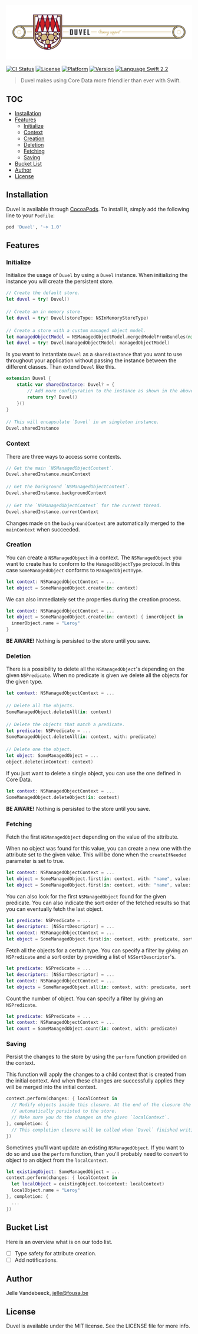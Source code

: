 ![](Resources/Duvel.jpg)

[![CI Status](http://img.shields.io/travis/icapps/ios-duvel.svg?style=flat)](https://travis-ci.org/icapps/ios-duvel)
[![License](https://img.shields.io/cocoapods/l/Duvel.svg?style=flat)](http://cocoapods.org/pods/Duvel)
[![Platform](https://img.shields.io/cocoapods/p/Duvel.svg?style=flat)](http://cocoapods.org/pods/Duvel)
[![Version](https://img.shields.io/cocoapods/v/Duvel.svg?style=flat)](http://cocoapods.org/pods/Duvel)
[![Language Swift 2.2](https://img.shields.io/badge/Language-Swift%202.2-orange.svg?style=flat)](https://swift.org)

> Duvel makes using Core Data more friendlier than ever with Swift.

## TOC

- [Installation](#installation)
- [Features](#features)
  - [Initialize](#initialize)
  - [Context](#context)
  - [Creation](#creation)
  - [Deletion](#deletion)
  - [Fetching](#fetching)
  - [Saving](#saving)
- [Bucket List](#bucket-list)
- [Author](#author)
- [License](#license)

## Installation

Duvel is available through [CocoaPods](http://cocoapods.org). To install it, simply add the following line to your `Podfile`:

```ruby
pod 'Duvel', '~> 1.0'
```

## Features

### Initialize

Initialize the usage of `Duvel` by using a `Duvel` instance. When initializing the instance you will create the persistent store.

```swift
// Create the default store.
let duvel = try! Duvel()

// Create an in memory store.
let duvel = try! Duvel(storeType: NSInMemoryStoreType)

// Create a store with a custom managed object model.
let managedObjectModel = NSManagedObjectModel.mergedModelFromBundles(nil)
let duvel = try! Duvel(managedObjectModel: managedObjectModel)
```

Is you want to instantiate `Duvel` as a `sharedInstance` that you want to use throughout your application without passing the instance between the different classes. Than extend `Duvel` like this.

```swift
extension Duvel {
    static var sharedInstance: Duvel? = {
        // Add more configuration to the instance as shown in the above code.
        return try? Duvel()
    }()
}

// This will encapsulate `Duvel` in an singleton instance.
Duvel.sharedInstance
```

### Context

There are three ways to access some contexts.

```swift
// Get the main `NSManagedObjectContext`.
Duvel.sharedInstance.mainContext

// Get the background `NSManagedObjectContext`.
Duvel.sharedInstance.backgroundContext

// Get the `NSManagedObjectContext` for the current thread.
Duvel.sharedInstance.currentContext
```

Changes made on the `backgroundContext` are automatically merged to the `mainContext` when succeeded.

### Creation

You can create a `NSManagedObject` in a context. The `NSManagedObject` you want to create has to conform to the `ManagedObjectType` protocol. In this case `SomeManagedObject` conforms to `ManagedObjectType`.

```swift
let context: NSManagedObjectContext = ...
let object = SomeManagedObject.create(in: context)
```

We can also immediately set the properties during the creation process.

```swift
let context: NSManagedObjectContext = ...
let object = SomeManagedObject.create(in: context) { innerObject in
  innerObject.name = "Leroy"
}
```

**BE AWARE!** Nothing is persisted to the store until you save.

### Deletion

There is a possibility to delete all the `NSManagedObject`'s depending on the given `NSPredicate`. When no predicate is given we delete all the objects for the given type.

```swift
let context: NSManagedObjectContext = ...

// Delete all the objects.
SomeManagedObject.deleteAll(in: context)

// Delete the objects that match a predicate.
let predicate: NSPredicate = ...
SomeManagedObject.deleteAll(in: context, with: predicate)

// Delete one the object.
let object: SomeManagedObject = ...
object.delete(inContext: context)
```

If you just want to delete a single object, you can use the one defined in Core Data.

```swift
let context: NSManagedObjectContext = ...
SomeManagedObject.deleteObject(in: context)
```

**BE AWARE!** Nothing is persisted to the store until you save.

### Fetching

Fetch the first `NSManagedObject` depending on the value of the attribute.

When no object was found for this value, you can create a new one with the attribute set to the given value. This will be done when the `createIfNeeded` parameter is set to true.

```swift
let context: NSManagedObjectContext = ...
let object = SomeManagedObject.first(in: context, with: "name", value: "Leroy")
let object = SomeManagedObject.first(in: context, with: "name", value: "Leroy", createIfNeeded: true)
```

You can also look for the first `NSManagedObject` found for the given predicate. You can also indicate the sort order of the fetched results so that you can eventually fetch the last object.

```swift
let predicate: NSPredicate = ...
let descriptors: [NSSortDescriptor] = ...
let context: NSManagedObjectContext = ...
let object = SomeManagedObject.first(in: context, with: predicate, sort: descriptors)
```

Fetch all the objects for a certain type. You can specify a filter by giving an `NSPredicate` and a sort order by providing a list of `NSSortDescriptor`'s.

```swift
let predicate: NSPredicate = ...
let descriptors: [NSSortDescriptor] = ...
let context: NSManagedObjectContext = ...
let objects = SomeManagedObject.all(in: context, with: predicate, sort: descriptors)
```

Count the number of object. You can specify a filter by giving an `NSPredicate`.

```swift
let predicate: NSPredicate = ...
let context: NSManagedObjectContext = ...
let count = SomeManagedObject.count(in: context, with: predicate)
```

### Saving

Persist the changes to the store by using the `perform` function provided on the context.

This function will apply the changes to a child context that is created from the initial context. And when these changes are successfully applies they will be merged into the initial context.

```swift
context.perform(changes: { localContext in
  // Modify objects inside this closure. At the end of the closure the changes will be
  // automatically persisted to the store.
  // Make sure you do the changes on the given `localContext`.
}, completion: {
  // This completion closure will be called when `Duvel` finished writing to the store.
})
```

Sometimes you'll want update an existing `NSManagedObject`. If you want to do so and use the `perform` function, than you'll probably need to convert to object to an object from the `localContext`.

```swift
let existingObject: SomeManagedObject = ...
context.perform(changes: { localContext in
  let localObject = existingObject.to(context: localContext)
  localObject.name = "Leroy"
}, completion: {
  ...
})
```

## Bucket List

Here is an overview what is on our todo list.

- [ ] Type safety for attribute creation.
- [ ] Add notifications.

## Author

Jelle Vandebeeck, jelle@fousa.be

## License

Duvel is available under the MIT license. See the LICENSE file for more info.
